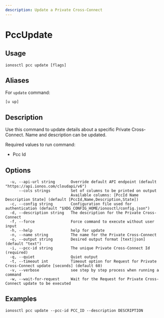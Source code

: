 ```yaml
---
description: Update a Private Cross-Connect
---
```


# PccUpdate

## Usage

```text
ionosctl pcc update [flags]
```

## Aliases

For `update` command:

```text
[u up]
```

## Description

Use this command to update details about a specific Private Cross-Connect. Name and description can be updated.

Required values to run command:

* Pcc Id

## Options

```text
  -u, --api-url string       Override default API endpoint (default "https://api.ionos.com/cloudapi/v6")
      --cols strings         Set of columns to be printed on output 
                             Available columns: [PccId Name Description State] (default [PccId,Name,Description,State])
  -c, --config string        Configuration file used for authentication (default "$XDG_CONFIG_HOME/ionosctl/config.json")
  -d, --description string   The description for the Private Cross-Connect
  -f, --force                Force command to execute without user input
  -h, --help                 help for update
  -n, --name string          The name for the Private Cross-Connect
  -o, --output string        Desired output format [text|json] (default "text")
  -i, --pcc-id string        The unique Private Cross-Connect Id (required)
  -q, --quiet                Quiet output
  -t, --timeout int          Timeout option for Request for Private Cross-Connect update [seconds] (default 60)
  -v, --verbose              see step by step process when running a command
  -w, --wait-for-request     Wait for the Request for Private Cross-Connect update to be executed
```

## Examples

```text
ionosctl pcc update --pcc-id PCC_ID --description DESCRIPTION
```

